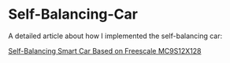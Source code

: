 # Self-Balancing-Car

A detailed article about how I implemented the self-balancing car:

[Self-Balancing Smart Car Based on Freescale MC9S12X128](http://lichaoma.com/2015/11/17/self-balancing-smart-car-based-on-freescale-mc9s12x128/)

